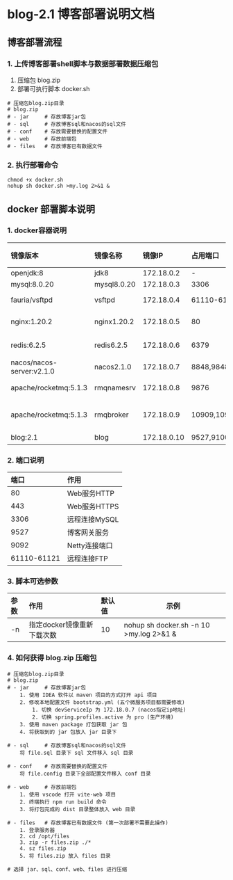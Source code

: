 # blog-2.1 博客部署说明文档

## 博客部署流程
### 1. 上传博客部署shell脚本与数据部署数据压缩包
1. 压缩包 blog.zip
2. 部署可执行脚本 docker.sh
```
# 压缩包blog.zip目录
# blog.zip
# - jar     # 存放博客jar包
# - sql     # 存放博客sql和nacos的sql文件
# - conf    # 存放需要替换的配置文件
# - web     # 存放前端包
# - files   # 存放博客已有数据文件
```

### 2. 执行部署命令
```shell
chmod +x docker.sh
nohup sh docker.sh >my.log 2>&1 &
```

## docker 部署脚本说明
### 1. docker容器说明

| 镜像版本                  | 镜像名称    | 镜像IP      | 占用端口                        | 云服务器开放端口 | 备注                  |
| :------------------------ | :---------- | :---------- | :------------------------------ | :--------------- | :-------------------- |
| openjdk:8                 | jdk8        | 172.18.0.2  | -                               | -                |                       |
| mysql:8.0.20              | mysql8.0.20 | 172.18.0.3  | 3306                            | 3306             | MySql                 |
| fauria/vsftpd             | vsftpd      | 172.18.0.4  | 61110-61121                     | 61110-61121      | FTP                   |
| nginx:1.20.2              | nginx1.20.2 | 172.18.0.5  | 80                              | 80               | Nginx代理网站         |
| redis:6.2.5               | redis6.2.5  | 172.18.0.6  | 6379                            | -                | Redis服务             |
| nacos/nacos-server:v2.1.0 | nacos2.1.0  | 172.18.0.7  | 8848,9848,9849                  | -                | nacos                 |
| apache/rocketmq:5.1.3     | rmqnamesrv  | 172.18.0.8  | 9876                            | -                | rocketmq 注册中心     |
| apache/rocketmq:5.1.3     | rmqbroker   | 172.18.0.9  | 10909,10911                     | -                | rocketmq 消息队列服务 |
| blog:2.1                  | blog        | 172.18.0.10 | 9527,9100,9200,10100,10200,9092 | 9527,9092        | 博客服务              |

### 2. 端口说明
| 端口        | 作用          |
| :---------- | :------------ |
| 80          | Web服务HTTP   |
| 443         | Web服务HTTPS  |
| 3306        | 远程连接MySQL |
| 9527        | 博客网关服务  |
| 9092        | Netty连接端口 |
| 61110-61121 | 远程连接FTP   |

### 3. 脚本可选参数
| 参数 | 作用                       | 默认值 | 示例                                    |
| :--- | :------------------------- | :----- | --------------------------------------- |
| -n   | 指定docker镜像重新下载次数 | 10     | nohup sh docker.sh -n 10 >my.log 2>&1 & |

### 4. 如何获得 blog.zip 压缩包
```
# 压缩包blog.zip目录
# blog.zip
# - jar     # 存放博客jar包
    1. 使用 IDEA 软件以 maven 项目的方式打开 api 项目
    2. 修改本地配置文件 bootstrap.yml (五个微服务项目都需要修改)
        1. 切换 devServiceIp 为 172.18.0.7 (nacos指定ip地址)
        2. 切换 spring.profiles.active 为 pro (生产环境)
    3. 使用 maven package 打包获取 jar 包
    4. 将获取到的 jar 包放入 jar 目录下

# - sql     # 存放博客sql和nacos的sql文件
    将 file.sql 目录下 sql 文件移入 sql 目录

# - conf    # 存放需要替换的配置文件
    将 file.config 目录下全部配置文件移入 conf 目录

# - web     # 存放前端包
    1. 使用 vscode 打开 vite-web 项目
    2. 终端执行 npm run build 命令
    3. 将打包完成的 dist 目录整体放入 web 目录

# - files   # 存放博客已有数据文件 (第一次部署不需要此操作)
    1. 登录服务器
    2. cd /opt/files
    3. zip -r files.zip ./*
    4. sz files.zip
    5. 将 files.zip 放入 files 目录 

# 选择 jar、sql、conf、web、files 进行压缩
```


